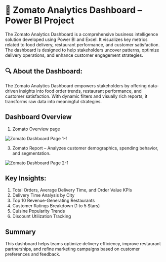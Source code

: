 
# 🚀 Zomato Analytics Dashboard – Power BI Project

The Zomato Analytics Dashboard is a comprehensive business intelligence solution developed using Power BI and Excel. It visualizes key metrics related to food delivery, restaurant performance, and customer satisfaction. The dashboard is designed to help stakeholders uncover patterns, optimize delivery operations, and enhance customer engagement strategies.

## 🔍 About the Dashboard:

The Zomato Analytics Dashboard empowers stakeholders by offering data-driven insights into food order trends, restaurant performance, and customer satisfaction. With dynamic filters and visually rich reports, it transforms raw data into meaningful strategies.

## Dashboard Overview

1. Zomato Overview page
   
![Zomato Dashboard Page 1-1](https://github.com/user-attachments/assets/ae52ce6f-aad9-43c6-b91a-450a6aa350c3)

3. Zomato Report – Analyzes customer demographics, spending behavior, and segmentation.

![Zomato Dashboard Page 2-1](https://github.com/user-attachments/assets/5adce171-7f25-4ff8-b9c7-03b2bec14165)

## Key Insights:

1. Total Orders, Average Delivery Time, and Order Value KPIs
2. Delivery Time Analysis by City
3. Top 10 Revenue-Generating Restaurants
4. Customer Ratings Breakdown (1 to 5 Stars)
5. Cuisine Popularity Trends
6. Discount Utilization Tracking

## Summary

This dashboard helps teams optimize delivery efficiency, improve restaurant partnerships, and refine marketing campaigns based on customer preferences and feedback.



